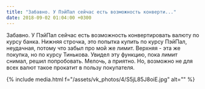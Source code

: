 ```yaml
---
title: "Забавно. У ПэйПал сейчас есть возможность конверти..."
date: 2018-09-02 01:04:00 +0300
---
```


Забавно. У ПэйПал сейчас есть возможность конвертировать валюту по курсу банка. Нижняя строчка, это попытка купить по курсу ПэйПал, неудачная, потому что забыл про мой же лимит. Верхняя - эта же покупка, но по курсу Тинькова. Увидел эту функцию, пока лимит снимал, решил попробовать. Мелочь, а приятно. Но, возможно не для всех валют такое прокатит в пользу покупателя.

{% include media.html f="/assets/vk_photos/4/S5jL85J8oiE.jpg" alt="" %}
